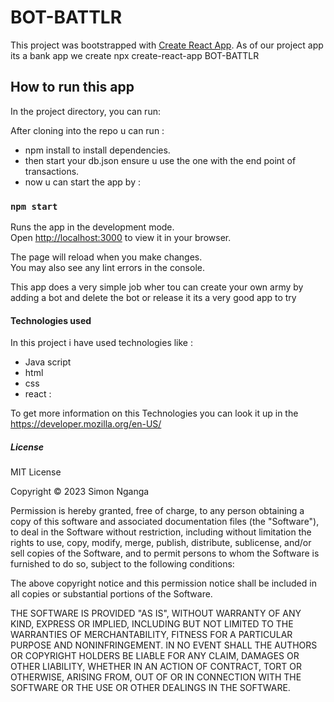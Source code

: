 # BOT-BATTLR

This project was bootstrapped with [Create React App](https://github.com/facebook/create-react-app).
As of our project app its a bank app we create npx create-react-app  BOT-BATTLR

## How to run this app
In the project directory, you can run:

After cloning into the repo u can run :
- npm install to install dependencies.
 - then start your db.json ensure u use  the  one with the end point of transactions.
  -  now u  can start  the app by :
### `npm start`

Runs the app in the development mode.\
Open [http://localhost:3000](http://localhost:3000) to view it in your browser.

The page will reload when you make changes.\
You may also see any lint errors in the console.

This app does a very simple job wher tou can create your own army by adding a bot and delete the bot or release it its a very good app to try

#### Technologies used 
In this project i have used technologies  like :
-  Java script
- html
- css 
- react :

To get more information on this Technologies you can look it up in the https://developer.mozilla.org/en-US/

##### License


MIT License

Copyright © 2023 Simon Nganga

Permission is hereby granted, free of charge, to any person obtaining a copy of this software and associated documentation files (the "Software"), to deal in the Software without restriction, including without limitation the rights to use, copy, modify, merge, publish, distribute, sublicense, and/or sell copies of the Software, and to permit persons to whom the Software is furnished to do so, subject to the following conditions:

The above copyright notice and this permission notice shall be included in all copies or substantial portions of the Software.

THE SOFTWARE IS PROVIDED "AS IS", WITHOUT WARRANTY OF ANY KIND, EXPRESS OR IMPLIED, INCLUDING BUT NOT LIMITED TO THE WARRANTIES OF MERCHANTABILITY, FITNESS FOR A PARTICULAR PURPOSE AND NONINFRINGEMENT. IN NO EVENT SHALL THE AUTHORS OR COPYRIGHT HOLDERS BE LIABLE FOR ANY CLAIM, DAMAGES OR OTHER LIABILITY, WHETHER IN AN ACTION OF CONTRACT, TORT OR OTHERWISE, ARISING FROM, OUT OF OR IN CONNECTION WITH THE SOFTWARE OR THE USE OR OTHER DEALINGS IN THE SOFTWARE.